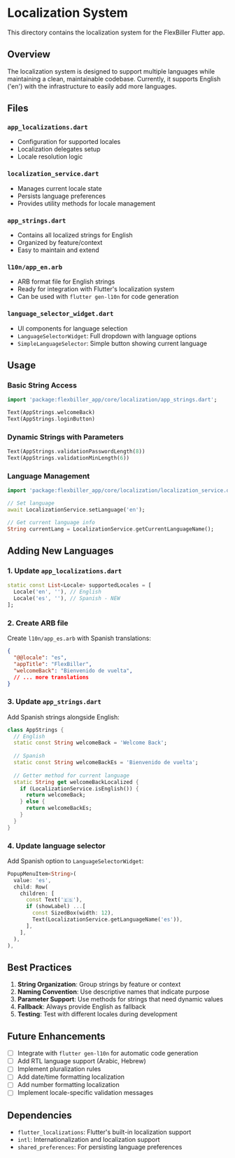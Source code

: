 # Localization System

This directory contains the localization system for the FlexBiller Flutter app.

## Overview

The localization system is designed to support multiple languages while maintaining a clean, maintainable codebase. Currently, it supports English ('en') with the infrastructure to easily add more languages.

## Files

### `app_localizations.dart`
- Configuration for supported locales
- Localization delegates setup
- Locale resolution logic

### `localization_service.dart`
- Manages current locale state
- Persists language preferences
- Provides utility methods for locale management

### `app_strings.dart`
- Contains all localized strings for English
- Organized by feature/context
- Easy to maintain and extend

### `l10n/app_en.arb`
- ARB format file for English strings
- Ready for integration with Flutter's localization system
- Can be used with `flutter gen-l10n` for code generation

### `language_selector_widget.dart`
- UI components for language selection
- `LanguageSelectorWidget`: Full dropdown with language options
- `SimpleLanguageSelector`: Simple button showing current language

## Usage

### Basic String Access
```dart
import 'package:flexbiller_app/core/localization/app_strings.dart';

Text(AppStrings.welcomeBack)
Text(AppStrings.loginButton)
```

### Dynamic Strings with Parameters
```dart
Text(AppStrings.validationPasswordLength(8))
Text(AppStrings.validationMinLength(6))
```

### Language Management
```dart
import 'package:flexbiller_app/core/localization/localization_service.dart';

// Set language
await LocalizationService.setLanguage('en');

// Get current language info
String currentLang = LocalizationService.getCurrentLanguageName();
```

## Adding New Languages

### 1. Update `app_localizations.dart`
```dart
static const List<Locale> supportedLocales = [
  Locale('en', ''), // English
  Locale('es', ''), // Spanish - NEW
];
```

### 2. Create ARB file
Create `l10n/app_es.arb` with Spanish translations:
```json
{
  "@@locale": "es",
  "appTitle": "FlexBiller",
  "welcomeBack": "Bienvenido de vuelta",
  // ... more translations
}
```

### 3. Update `app_strings.dart`
Add Spanish strings alongside English:
```dart
class AppStrings {
  // English
  static const String welcomeBack = 'Welcome Back';
  
  // Spanish
  static const String welcomeBackEs = 'Bienvenido de vuelta';
  
  // Getter method for current language
  static String get welcomeBackLocalized {
    if (LocalizationService.isEnglish()) {
      return welcomeBack;
    } else {
      return welcomeBackEs;
    }
  }
}
```

### 4. Update language selector
Add Spanish option to `LanguageSelectorWidget`:
```dart
PopupMenuItem<String>(
  value: 'es',
  child: Row(
    children: [
      const Text('🇪🇸'),
      if (showLabel) ...[
        const SizedBox(width: 12),
        Text(LocalizationService.getLanguageName('es')),
      ],
    ],
  ),
),
```

## Best Practices

1. **String Organization**: Group strings by feature or context
2. **Naming Convention**: Use descriptive names that indicate purpose
3. **Parameter Support**: Use methods for strings that need dynamic values
4. **Fallback**: Always provide English as fallback
5. **Testing**: Test with different locales during development

## Future Enhancements

- [ ] Integrate with `flutter gen-l10n` for automatic code generation
- [ ] Add RTL language support (Arabic, Hebrew)
- [ ] Implement pluralization rules
- [ ] Add date/time formatting localization
- [ ] Add number formatting localization
- [ ] Implement locale-specific validation messages

## Dependencies

- `flutter_localizations`: Flutter's built-in localization support
- `intl`: Internationalization and localization support
- `shared_preferences`: For persisting language preferences
